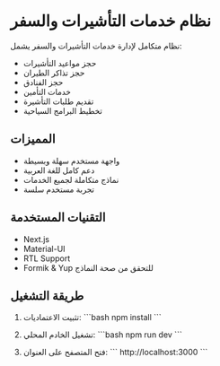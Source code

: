 # نظام خدمات التأشيرات والسفر

نظام متكامل لإدارة خدمات التأشيرات والسفر يشمل:
- حجز مواعيد التأشيرات
- حجز تذاكر الطيران
- حجز الفنادق
- خدمات التأمين
- تقديم طلبات التأشيرة
- تخطيط البرامج السياحية

## المميزات
- واجهة مستخدم سهلة وبسيطة
- دعم كامل للغة العربية
- نماذج متكاملة لجميع الخدمات
- تجربة مستخدم سلسة

## التقنيات المستخدمة
- Next.js
- Material-UI
- RTL Support
- Formik & Yup للتحقق من صحة النماذج

## طريقة التشغيل

1. تثبيت الاعتماديات:
\`\`\`bash
npm install
\`\`\`

2. تشغيل الخادم المحلي:
\`\`\`bash
npm run dev
\`\`\`

3. فتح المتصفح على العنوان:
\`\`\`
http://localhost:3000
\`\`\`
